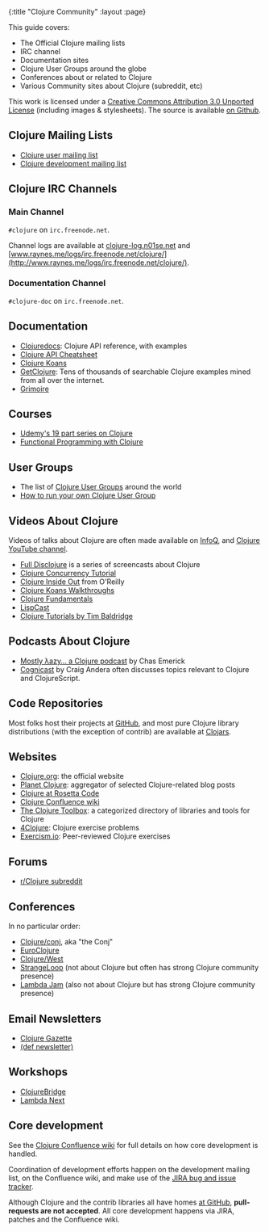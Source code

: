 {:title "Clojure Community"
 :layout :page}

This guide covers:

 * The Official Clojure mailing lists
 * IRC channel
 * Documentation sites
 * Clojure User Groups around the globe
 * Conferences about or related to Clojure
 * Various Community sites about Clojure (subreddit, etc)

This work is licensed under a <a rel="license" href="http://creativecommons.org/licenses/by/3.0/">Creative Commons Attribution 3.0 Unported License</a>
(including images & stylesheets). The source is available [on Github](https://github.com/clojuredocs/guides).


## Clojure Mailing Lists

  * [Clojure user mailing list](https://groups.google.com/forum/?fromgroups#!forum/clojure)
  * [Clojure development mailing list](https://groups.google.com/forum/?fromgroups#!forum/clojure-dev)


## Clojure IRC Channels

### Main Channel

`#clojure` on `irc.freenode.net`.

Channel logs are available at [clojure-log.n01se.net](http://clojure-log.n01se.net/) and [www.raynes.me/logs/irc.freenode.net/clojure/](http://www.raynes.me/logs/irc.freenode.net/clojure/).


### Documentation Channel

`#clojure-doc` on `irc.freenode.net`.


## Documentation

  * [Clojuredocs](http://clojuredocs.org/): Clojure API reference, with examples
  * [Clojure API Cheatsheet](http://jafingerhut.github.io/cheatsheet/clojuredocs/cheatsheet-tiptip-no-cdocs-summary.html)
  * [Clojure Koans](http://clojurekoans.com/)
  * [GetClojure](http://www.getclojure.org): Tens of thousands of searchable Clojure examples mined from all over the internet.
  * [Grimoire](http://grimoire.arrdem.com/)


## Courses

 * [Udemy's 19 part series on Clojure](http://www.udemy.com/clojure-code)
 * [Functional Programming with Clojure](http://mooc.cs.helsinki.fi/clojure)


## User Groups

 * The list of [Clojure User Groups](/articles/ecosystem/user_groups.html) around the world
 * [How to run your own Clojure User Group](/articles/ecosystem/running_cljug.html)


## Videos About Clojure

Videos of talks about Clojure are often made available on [InfoQ](http://www.infoq.com/clojure), and [Clojure YouTube channel](https://www.youtube.com/user/ClojureTV).

 * [Full Disclojure](http://vimeo.com/channels/fulldisclojure/videos) is a series of screencasts about Clojure
 * [Clojure Concurrency Tutorial](http://pluralsight.com/training/Courses/TableOfContents/clojure-concurrency-tutorial)
 * [Clojure Inside Out](http://shop.oreilly.com/product/0636920030409.do) from O'Reilly
 * [Clojure Koans Walkthroughs](http://www.youtube.com/playlist?list=PL1p6TgkbKXqyOwq6iSkce_EY5YWFHciHt)
 * [Clojure Fundamentals](http://pluralsight.com/training/courses/TableOfContents?courseName=clojure-fundamentals-part-one)
 * [LispCast](http://www.purelyfunctional.tv/)
 * [Clojure Tutorials by Tim Baldridge](https://tbaldridge.pivotshare.com/)


## Podcasts About Clojure

 * [Mostly λazy… a Clojure podcast](http://mostlylazy.com/) by Chas Emerick
 * [Cognicast](http://cognitect.com/podcast) by Craig Andera often discusses topics relevant to Clojure and ClojureScript.


## Code Repositories

Most folks host their projects at
[GitHub](https://github.com/languages/Clojure), and most pure Clojure
library distributions (with the exception of contrib) are available at
[Clojars](https://clojars.org/).


## Websites

  * [Clojure.org](http://clojure.org/): the official website
  * [Planet Clojure](http://planet.clojure.in/): aggregator of selected Clojure-related blog posts
  * [Clojure at Rosetta Code](http://rosettacode.org/wiki/Category:Clojure)
  * [Clojure Confluence wiki](http://dev.clojure.org/dashboard.action)
  * [The Clojure Toolbox](http://www.clojure-toolbox.com/): a categorized directory of libraries and tools for Clojure
  * [4Clojure](https://www.4clojure.com/): Clojure exercise problems
  * [Exercism.io](http://exercism.io/): Peer-reviewed Clojure exercises


## Forums

 * [r/Clojure subreddit](http://www.reddit.com/r/clojure)


## Conferences

In no particular order:

  * [Clojure/conj](http://clojure-conj.org/), aka "the Conj"
  * [EuroClojure](http://euroclojure.com/)
  * [Clojure/West](http://clojurewest.org/)
  * [StrangeLoop](https://thestrangeloop.com/) (not about Clojure but often has strong Clojure community presence)
  * [Lambda Jam](http://lambdajam.com/) (also not about Clojure but has strong Clojure community presence)


## Email Newsletters

  * [Clojure Gazette](http://www.clojuregazette.com/)
  * [(def newsletter)](http://defnewsletter.com/)


## Workshops

  * [ClojureBridge](http://www.clojurebridge.org/)
  * [Lambda Next](http://lambdanext.eu/)


## Core development

See the [Clojure Confluence wiki](http://dev.clojure.org/display/design/Home) for full details on
how core development is handled.

Coordination of development efforts happen on the development mailing list, on the Confluence wiki,
and make use of the [JIRA bug and issue tracker](http://dev.clojure.org/jira/browse/CLJ).

Although Clojure and the contrib libraries all have homes [at GitHub](http://github.com/clojure),
**pull-requests are not accepted**. All core development happens via JIRA, patches and the Confluence wiki.
